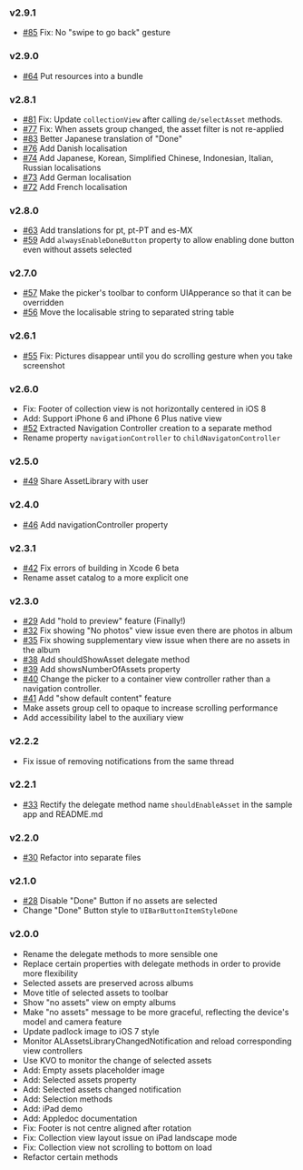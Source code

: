 ### v2.9.1
* [#85](https://github.com/chiunam/CTAssetsPickerController/issues/85) Fix: No "swipe to go back" gesture

### v2.9.0
* [#64](https://github.com/chiunam/CTAssetsPickerController/issues/64) Put resources into a bundle

### v2.8.1
* [#81](https://github.com/chiunam/CTAssetsPickerController/issues/81) Fix: Update `collectionView` after calling `de/selectAsset` methods.
* [#77](https://github.com/chiunam/CTAssetsPickerController/issues/77) Fix: When assets group changed, the asset filter is not re-applied
* [#83](https://github.com/chiunam/CTAssetsPickerController/issues/83) Better Japanese translation of "Done"
* [#76](https://github.com/chiunam/CTAssetsPickerController/issues/76) Add Danish localisation
* [#74](https://github.com/chiunam/CTAssetsPickerController/issues/74) Add Japanese, Korean, Simplified Chinese, Indonesian, Italian, Russian localisations
* [#73](https://github.com/chiunam/CTAssetsPickerController/issues/73) Add German localisation
* [#72](https://github.com/chiunam/CTAssetsPickerController/issues/72) Add French localisation

### v2.8.0
* [#63](https://github.com/chiunam/CTAssetsPickerController/issues/63) Add translations for pt, pt-PT and es-MX
* [#59](https://github.com/chiunam/CTAssetsPickerController/issues/59) Add `alwaysEnableDoneButton` property to allow enabling done button even without assets selected

### v2.7.0
* [#57](https://github.com/chiunam/CTAssetsPickerController/issues/57) Make the picker's toolbar to conform UIApperance so that it can be overridden
* [#56](https://github.com/chiunam/CTAssetsPickerController/issues/56) Move the localisable string to separated string table


### v2.6.1
* [#55](https://github.com/chiunam/CTAssetsPickerController/issues/55) Fix: Pictures disappear until you do scrolling gesture when you take screenshot

### v2.6.0
* Fix: Footer of collection view is not horizontally centered in iOS 8
* Add: Support iPhone 6 and iPhone 6 Plus native view
* [#52](https://github.com/chiunam/CTAssetsPickerController/issues/52) Extracted Navigation Controller creation to a separate method
* Rename property `navigationController` to `childNavigatonController`

### v2.5.0
* [#49](https://github.com/chiunam/CTAssetsPickerController/issues/49) Share AssetLibrary with user

### v2.4.0
* [#46](https://github.com/chiunam/CTAssetsPickerController/issues/46) Add navigationController property

### v2.3.1
* [#42](https://github.com/chiunam/CTAssetsPickerController/issues/42) Fix errors of building in Xcode 6 beta
* Rename asset catalog to a more explicit one

### v2.3.0
* [#29](https://github.com/chiunam/CTAssetsPickerController/issues/29) Add "hold to preview" feature (Finally!)
* [#32](https://github.com/chiunam/CTAssetsPickerController/issues/32) Fix showing "No photos" view issue even there are photos in album
* [#35](https://github.com/chiunam/CTAssetsPickerController/issues/35) Fix showing supplementary view issue when there are no assets in the album
* [#38](https://github.com/chiunam/CTAssetsPickerController/issues/38) Add shouldShowAsset delegate method 
* [#39](https://github.com/chiunam/CTAssetsPickerController/issues/39) Add showsNumberOfAssets property
* [#40](https://github.com/chiunam/CTAssetsPickerController/issues/40) Change the picker to a container view controller rather than a navigation controller.
* [#41](https://github.com/chiunam/CTAssetsPickerController/issues/41) Add "show default content" feature
* Make assets group cell to opaque to increase scrolling performance
* Add accessibility label to the auxiliary view

### v2.2.2
* Fix issue of removing notifications from the same thread

### v2.2.1
* [#33](https://github.com/chiunam/CTAssetsPickerController/issues/33) Rectify the delegate method name `shouldEnableAsset` in the sample app and README.md

### v2.2.0
* [#30](https://github.com/chiunam/CTAssetsPickerController/issues/30) Refactor into separate files

### v2.1.0
* [#28](https://github.com/chiunam/CTAssetsPickerController/issues/28) Disable "Done" Button if no assets are selected
* Change "Done" Button style to `UIBarButtonItemStyleDone`


### v2.0.0
* Rename the delegate methods to more sensible one
* Replace certain properties with delegate methods in order to provide more flexibility
* Selected assets are preserved across albums
* Move title of selected assets to toolbar
* Show "no assets" view on empty albums
* Make "no assets" message to be more graceful, reflecting the device's model and camera feature
* Update padlock image to iOS 7 style
* Monitor ALAssetsLibraryChangedNotification and reload corresponding view controllers
* Use KVO to monitor the change of selected assets
* Add: Empty assets placeholder image
* Add: Selected assets property
* Add: Selected assets changed notification
* Add: Selection methods
* Add: iPad demo
* Add: Appledoc documentation
* Fix: Footer is not centre aligned after rotation
* Fix: Collection view layout issue on iPad landscape mode
* Fix: Collection view not scrolling to bottom on load
* Refactor certain methods
